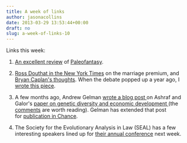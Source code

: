 ```yaml
---
title: A week of links
author: jasonacollins
date: 2013-03-29 13:53:44+00:00
draft: no
slug: a-week-of-links-10
---
```


Links this week:
	
  1. [An excellent review](http://www.epjournal.net/articles/throwing-out-the-mismatch-baby-with-the-paleo-bathwater-a-review-of-marlene-zuk-paleofantasy-what-evolution-really-tells-us-about-sex-diet-and-how-we-live-2/) of [Paleofantasy](/zuks-paleofantasy).

	
  2. [Ross Douthat in the New York Times](http://douthat.blogs.nytimes.com/2013/03/22/late-marriage-and-its-consequences/) on the marriage premium, and [Bryan Caplan's thoughts](http://econlog.econlib.org/archives/2013/03/22_short_argume.html). When the debate popped up a year ago, I [wrote this piece](https://www.jasoncollins.blog/why-do-married-men-earn-more/).

	
  3. A few months ago, Andrew Gelman [wrote a blog post ](http://andrewgelman.com/2013/01/10/that-controversial-claim-that-high-genetic-diversity-or-low-genetic-diversity-is-bad-for-the-economy/)on Ashraf and Galor's [paper on genetic diversity and economic development ](https://www.jasoncollins.blog/the-out-of-africa-hypothesis-human-genetic-diversity-and-comparative-economic-development/)(the [comments](http://andrewgelman.com/2013/01/10/that-controversial-claim-that-high-genetic-diversity-or-low-genetic-diversity-is-bad-for-the-economy/#comments) are worth reading). Gelman has extended that post for [publication in Chance](http://www.stat.columbia.edu/~gelman/research/published/ChanceEthics7.pdf).

	
  4. The Society for the Evolutionary Analysis in Law (SEAL) has a few interesting speakers lined up for [their annual conference](https://www4.vanderbilt.edu/seal/conferences/14th-seal-scholarship-conference/speakers-talk-abstracts/) next week.


